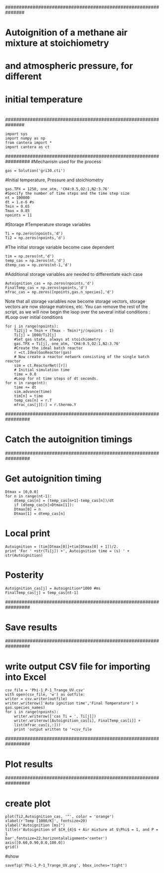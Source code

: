 ###############################################################
#
# Autoignition of a methane air mixture at stoichiometry
# and atmospheric pressure, for different
# initial temperature
#
###############################################################
	
	import sys
	import numpy as np
	from cantera import *
	import cantera as ct
#################################################################
#Mechanism used for the process
	
	gas = Solution('gri30.cti')
#Initial temperature, Pressure and stoichiometry
	
	gas.TPX = 1250, one_atm, 'CH4:0.5,O2:1,N2:3.76'
	#Specify the number of time steps and the time step size
	nt = 100000
	dt = 1.e-6 #s
	Tmin = 0.65
	Tmax = 0.85
	npoints = 11
#Storage
#Temperature storage variables
	
	Ti = np.zeros(npoints,'d')
	Ti2 = np.zeros(npoints,'d')
#The initial storage variable become case dependent
	
	tim = np.zeros(nt,'d')
	temp_cas = np.zeros(nt,'d')
	dtemp_cas = np.zeros(nt-1,'d')
#Additional storage variables are needed to differentiate each case
	
	Autoignition_cas = np.zeros(npoints,'d')
	FinalTemp_cas = np.zeros(npoints,'d')
	mfrac_cas = np.zeros([npoints,gas.n_species],'d')
Note that all storage variables now become storage vectors, storage vectors are now storage matrices,
etc. You can remove the rest of the script, as we will now begin the loop over the several initial
conditions :
#Loop over initial conditions
	
	for j in range(npoints):
		Ti2[j] = Tmin + (Tmax - Tmin)*j/(npoints - 1)
		Ti[j] = 1000/Ti2[j]
		#Set gas state, always at stoichiometry
		gas.TPX = Ti[j], one_atm, 'CH4:0.5,O2:1,N2:3.76'
		#Create the ideal batch reactor
		r =ct.IdealGasReactor(gas)
		# Now create a reactor network consisting of the single batch reactor
		sim = ct.ReactorNet([r])
		# Initial simulation time
		time = 0.0
		#Loop for nt time steps of dt seconds.
	for n in range(nt):
		time += dt
		sim.advance(time)
		tim[n] = time
		temp_cas[n] = r.T
		mfrac_cas[j][:] = r.thermo.Y
#################################################################
# Catch the autoignition timings
#################################################################
# Get autoignition timing
	Dtmax = [0,0.0]
	for n in range(nt-1):
		dtemp_cas[n] = (temp_cas[n+1]-temp_cas[n])/dt
		if (dtemp_cas[n]>Dtmax[1]):
		Dtmax[0] = n
		Dtmax[1] = dtemp_cas[n]
# Local print
	Autoignition = (tim[Dtmax[0]]+tim[Dtmax[0] + 1])/2.
	print 'For ' +str(Ti[j]) +', Autoignition time = (s) ' + str(Autoignition)
# Posterity
	Autoignition_cas[j] = Autoignition*1000 #ms
	FinalTemp_cas[j] = temp_cas[nt-1]
#################################################################
# Save results
#################################################################
# write output CSV file for importing into Excel
	csv_file = 'Phi-1_P-1_Trange_UV.csv'
	with open(csv_file, 'w') as outfile:
	writer = csv.writer(outfile)
	writer.writerow(['Auto ignition time','Final Temperature'] + gas.species_names)
	for i in range(npoints):
		writer.writerow(['cas Ti = ', Ti[j]])
		writer.writerow([Autoignition_cas[i], FinalTemp_cas[i]] +
		list(mfrac_cas[i,:]))
		print 'output written to '+csv_file
#################################################################
# Plot results
#################################################################
# create plot
	plot(Ti2,Autoignition_cas, '^', color = 'orange')
	xlabel(r'Temp [1000/K]', fontsize=20)
	ylabel("Autoignition [ms]")
	title(r'Autoignition of $CH_{4}$ + Air mixture at $\Phi$ = 1, and P = 1
	bar',fontsize=22,horizontalalignment='center')
	axis([0.60,0.90,0.0,100.0])
	grid()
#show

	savefig('Phi-1_P-1_Trange_UV.png', bbox_inches='tight')
